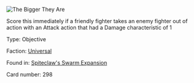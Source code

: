
![The Bigger They Are](https://warhammerunderworlds.com/wp-content/uploads/sites/6/2018/02/298_ENG.png)

Score this immediately if a friendly fighter takes an enemy fighter out of action with an Attack action that had a Damage characteristic of 1

Type: Objective

Faction: [Universal](/factions/universal.md)

Found in: [Spiteclaw's Swarm Expansion](/locations/spiteclaws-swarm-expansion.md)

Card number: 298
